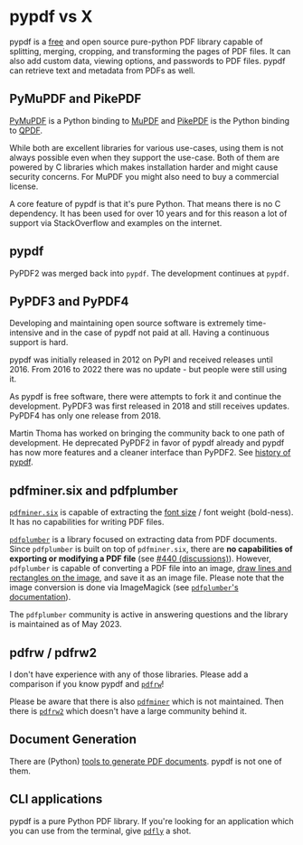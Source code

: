 # pypdf vs X

pypdf is a [free] and open source pure-python PDF library capable of
splitting, merging, cropping, and transforming the pages of PDF files.
It can also add custom data, viewing options, and passwords to PDF
files. pypdf can retrieve text and metadata from PDFs as well.

## PyMuPDF and PikePDF

[PyMuPDF] is a Python binding to [MuPDF] and [PikePDF] is the Python
binding to [QPDF].

While both are excellent libraries for various use-cases, using them is
not always possible even when they support the use-case. Both of them
are powered by C libraries which makes installation harder and might
cause security concerns. For MuPDF you might also need to buy a
commercial license.

A core feature of pypdf is that it's pure Python. That means there is
no C dependency. It has been used for over 10 years and for this reason
a lot of support via StackOverflow and examples on the internet.

## pypdf

PyPDF2 was merged back into `pypdf`. The development continues at `pypdf`.

## PyPDF3 and PyPDF4

Developing and maintaining open source software is extremely
time-intensive and in the case of pypdf not paid at all. Having a
continuous support is hard.

pypdf was initially released in 2012 on PyPI and received releases
until 2016. From 2016 to 2022 there was no update - but people were
still using it.

As pypdf is free software, there were attempts to fork it and continue
the development. PyPDF3 was first released in 2018 and still receives
updates. PyPDF4 has only one release from 2018.

Martin Thoma has worked on bringing the community back to one path of
development. He deprecated PyPDF2 in favor of pypdf already and pypdf has now
more features and a cleaner interface than PyPDF2. See [history of
pypdf](history.md).

  [free]: https://en.wikipedia.org/wiki/Free_software
  [PyMuPDF]: https://pypi.org/project/PyMuPDF/
  [MuPDF]: https://mupdf.com/
  [PikePDF]: https://pypi.org/project/pikepdf/
  [QPDF]: https://github.com/qpdf/qpdf


## pdfminer.six and pdfplumber

[`pdfminer.six`](https://pypi.org/project/pdfminer.six/) is capable of
extracting the [font size](https://stackoverflow.com/a/69962459/562769)
/ font weight (bold-ness). It has no capabilities for writing PDF files.

[`pdfplumber`](https://pypi.org/project/pdfplumber/) is a library focused on extracting data from PDF documents. Since `pdfplumber` is built on top of `pdfminer.six`, there are **no capabilities of exporting or modifying a PDF file** (see [#440 (discussions)](https://github.com/jsvine/pdfplumber/discussions/440#discussioncomment-803880)). However, `pdfplumber` is capable of converting a PDF file into an image, [draw lines and rectangles on the image](https://github.com/jsvine/pdfplumber#drawing-methods), and save it as an image file. Please note that the image conversion is done via ImageMagick (see [`pdfplumber`'s documentation](https://github.com/jsvine/pdfplumber#visual-debugging)).

The `pdfplumber` community is active in answering questions and the library is maintained as of May 2023.

## pdfrw / pdfrw2

I don't have experience with any of those libraries. Please add a
comparison if you know pypdf and [`pdfrw`](https://pypi.org/project/pdfrw/)!

Please be aware that there is also
[`pdfminer`](https://pypi.org/project/pdfminer/) which is not maintained.
Then there is [`pdfrw2`](https://pypi.org/project/pdfrw2/) which doesn't have
a large community behind it.

## Document Generation

There are (Python) [tools to generate PDF documents](https://github.com/py-pdf/awesome-pdf#generators).
pypdf is not one of them.


## CLI applications

pypdf is a pure Python PDF library. If you're looking for an application which
you can use from the terminal, give [`pdfly`](https://pdfly.readthedocs.io/en/latest/)
a shot.
